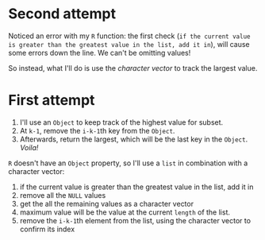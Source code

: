 # Second attempt

Noticed an error with my `R` function: the first check (`if the current value is greater than the greatest value in the list, add it in`), will cause some errors down the line. We can't be omitting values!

So instead, what I'll do is use the _character vector_ to track the largest value.


# First attempt

1. I'll use an `Object` to keep track of the highest value for subset.
2. At `k-1`, remove the `i-k-1`th key from the `Object`.
3. Afterwards, return the largest, which will be the last key in the `Object`. _Voila!_

`R` doesn't have an `Object` property, so I'll use a `list` in combination with a character vector:

1. if the current value is greater than the greatest value in the list, add it in
2. remove all the `NULL` values
3. get the all the remaining values as a character vector
4. maximum value will be the value at the current `length` of the list.
5. remove the `i-k-1`th element from the list, using the character vector to confirm its index
